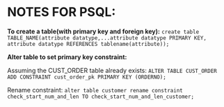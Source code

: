 # NOTES FOR PSQL:

**To create a table(with primary key and foreign key):**
```create table  TABLE_NAME(attribute datatype,...attribute datatype PRIMARY KEY, attribute datatype REFERENCES tablename(attribute));```

**Alter table to set primary key constraint:**

Assuming the CUST_ORDER table already exists:
```ALTER TABLE CUST_ORDER ADD CONSTRAINT cust_order_pk PRIMARY KEY (ORDERNO);```

Rename constraint:
```alter table customer rename constraint check_start_num_and_len TO check_start_num_and_len_customer;```